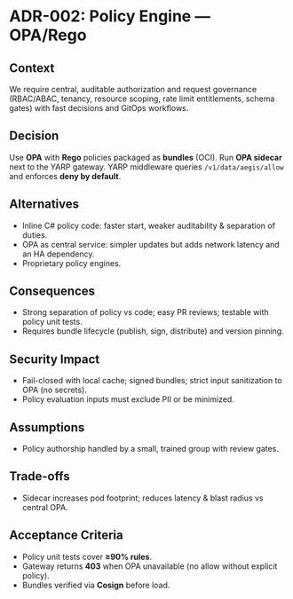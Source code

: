 # ADR-002: Policy Engine — OPA/Rego

## Context
We require central, auditable authorization and request governance (RBAC/ABAC, tenancy, resource scoping, rate limit entitlements, schema gates) with fast decisions and GitOps workflows.

## Decision
Use **OPA** with **Rego** policies packaged as **bundles** (OCI). Run **OPA sidecar** next to the YARP gateway. YARP middleware queries `/v1/data/aegis/allow` and enforces **deny by default**.

## Alternatives
- Inline C# policy code: faster start, weaker auditability & separation of duties.
- OPA as central service: simpler updates but adds network latency and an HA dependency.
- Proprietary policy engines.

## Consequences
- Strong separation of policy vs code; easy PR reviews; testable with policy unit tests.
- Requires bundle lifecycle (publish, sign, distribute) and version pinning.

## Security Impact
- Fail-closed with local cache; signed bundles; strict input sanitization to OPA (no secrets).
- Policy evaluation inputs must exclude PII or be minimized.

## Assumptions
- Policy authorship handled by a small, trained group with review gates.

## Trade-offs
- Sidecar increases pod footprint; reduces latency & blast radius vs central OPA.

## Acceptance Criteria
- Policy unit tests cover **≥90% rules**.
- Gateway returns **403** when OPA unavailable (no allow without explicit policy).
- Bundles verified via **Cosign** before load.
